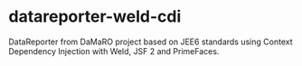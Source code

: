 datareporter-weld-cdi
=====================

DataReporter from DaMaRO project based on JEE6 standards using Context Dependency Injection with Weld, JSF 2 and PrimeFaces.